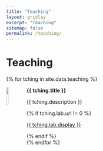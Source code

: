```yaml
---
title: "Teaching"
layout: gridlay
excerpt: "Teaching"
sitemap: false
permalink: /teaching/
---
```


# Teaching

{% for tching in site.data.teaching %}
<div class="row">
<div class="col-sm-11 clearfix">
 <div class="well well-sm">
  <img src="{{ site.url }}{{ site.baseurl }}/images/teachingpic/{{ tching.image }}" class="img-responsive" width="11%" style="float: left" />
  <p><b>{{ tching.title }}</b></p>
  <p>{{ tching.description }}</p>
  {% if tching.lab.url != 0 %}
  <p><a href="{{ tching.lab.url }}">{{ tching.lab.display }}</a></p>
  {% endif %}
 </div>
</div>
</div>
{% endfor %}


\
&nbsp;

